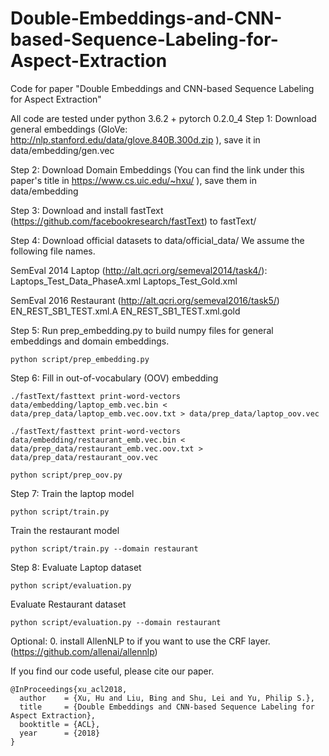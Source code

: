 # Double-Embeddings-and-CNN-based-Sequence-Labeling-for-Aspect-Extraction
Code for paper "Double Embeddings and CNN-based Sequence Labeling for Aspect Extraction"


All code are tested under python 3.6.2 + pytorch 0.2.0_4
Step 1: Download general embeddings (GloVe: http://nlp.stanford.edu/data/glove.840B.300d.zip ), save it in data/embedding/gen.vec 

Step 2: Download Domain Embeddings (You can find the link under this paper's title in https://www.cs.uic.edu/~hxu/ ), save them in data/embedding

Step 3:
Download and install fastText (https://github.com/facebookresearch/fastText) to fastText/

Step 4: 
Download official datasets to data/official_data/ 
We assume the following file names.

SemEval 2014 Laptop (http://alt.qcri.org/semeval2014/task4/):
Laptops_Test_Data_PhaseA.xml
Laptops_Test_Gold.xml

SemEval 2016 Restaurant (http://alt.qcri.org/semeval2016/task5/)
EN_REST_SB1_TEST.xml.A
EN_REST_SB1_TEST.xml.gold


Step 5: Run prep_embedding.py to build numpy files for general embeddings and domain embeddings.
```
python script/prep_embedding.py
```

Step 6: Fill in out-of-vocabulary (OOV) embedding
```
./fastText/fasttext print-word-vectors data/embedding/laptop_emb.vec.bin < data/prep_data/laptop_emb.vec.oov.txt > data/prep_data/laptop_oov.vec

./fastText/fasttext print-word-vectors data/embedding/restaurant_emb.vec.bin < data/prep_data/restaurant_emb.vec.oov.txt > data/prep_data/restaurant_oov.vec

python script/prep_oov.py
```

Step 7: Train the laptop model
```
python script/train.py
```
Train the restaurant model
```
python script/train.py --domain restaurant 
```

Step 8: Evaluate Laptop dataset
```
python script/evaluation.py
```
Evaluate Restaurant dataset
```
python script/evaluation.py --domain restaurant 
```

Optional: 
0. install AllenNLP to if you want to use the CRF layer. (https://github.com/allenai/allennlp)


If you find our code useful, please cite our paper.
```
@InProceedings{xu_acl2018,
  author    = {Xu, Hu and Liu, Bing and Shu, Lei and Yu, Philip S.},
  title     = {Double Embeddings and CNN-based Sequence Labeling for Aspect Extraction},
  booktitle = {ACL},
  year      = {2018}
}
```
